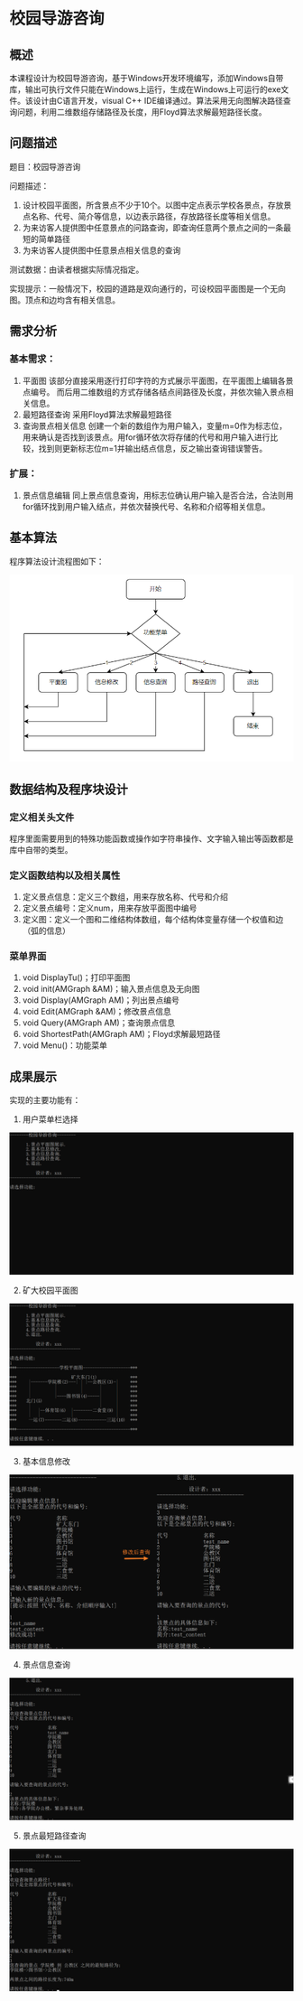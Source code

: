 # 校园导游咨询
## 概述
本课程设计为校园导游咨询，基于Windows开发环境编写，添加Windows自带库，输出可执行文件只能在Windows上运行，生成在Windows上可运行的exe文件。该设计由C语言开发，visual C++ IDE编译通过。算法采用无向图解决路径查询问题，利用二维数组存储路径及长度，用Floyd算法求解最短路径长度。
## 问题描述
题目：校园导游咨询

问题描述：
1. 设计校园平面图，所含景点不少于10个。以图中定点表示学校各景点，存放景点名称、代号、简介等信息，以边表示路径，存放路径长度等相关信息。
2. 为来访客人提供图中任意景点的问路查询，即查询任意两个景点之间的一条最短的简单路径
3. 为来访客人提供图中任意景点相关信息的查询

测试数据：由读者根据实际情况指定。

实现提示：一般情况下，校园的道路是双向通行的，可设校园平面图是一个无向图。顶点和边均含有相关信息。
## 需求分析
### 基本需求：
1. 平面图
该部分直接采用逐行打印字符的方式展示平面图，在平面图上编辑各景点编号。
而后用二维数组的方式存储各结点间路径及长度，并依次输入景点相关信息。
2. 最短路径查询
采用Floyd算法求解最短路径
3. 查询景点相关信息
创建一个新的数组作为用户输入，变量m=0作为标志位，用来确认是否找到该景点。用for循环依次将存储的代号和用户输入进行比较，找到则更新标志位m=1并输出结点信息，反之输出查询错误警告。
### 扩展：
1. 景点信息编辑
同上景点信息查询，用标志位确认用户输入是否合法，合法则用for循环找到用户输入结点，并依次替换代号、名称和介绍等相关信息。
## 基本算法
程序算法设计流程图如下：

![flow chart](https://github.com/whfox/campus-guide-consultation/blob/main/img/flow.png)
## 数据结构及程序块设计
### 定义相关头文件
程序里面需要用到的特殊功能函数或操作如字符串操作、文字输入输出等函数都是库中自带的类型。
### 定义函数结构以及相关属性
1. 定义景点信息：定义三个数组，用来存放名称、代号和介绍
2. 定义景点编号：定义num，用来存放平面图中编号
3. 定义图：定义一个图和二维结构体数组，每个结构体变量存储一个权值和边（弧的信息）
### 菜单界面
1. void DisplayTu()；打印平面图
2. void init(AMGraph &AM)；输入景点信息及无向图
3. void Display(AMGraph AM)；列出景点编号 
4. void Edit(AMGraph &AM)；修改景点信息 
5. void Query(AMGraph AM)；查询景点信息
6. void ShortestPath(AMGraph AM)；Floyd求解最短路径
7. void Menu()：功能菜单
## 成果展示
实现的主要功能有：
1. 用户菜单栏选择

![pic](https://github.com/whfox/campus-guide-consultation/blob/main/img/1.png)

2. 矿大校园平面图

![pic](https://github.com/whfox/campus-guide-consultation/blob/main/img/2.png)

3. 基本信息修改

![pic](https://github.com/whfox/campus-guide-consultation/blob/main/img/3.png)

4. 景点信息查询

![pic](https://github.com/whfox/campus-guide-consultation/blob/main/img/4.png)

5. 景点最短路径查询

![pic](https://github.com/whfox/campus-guide-consultation/blob/main/img/5.png)